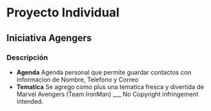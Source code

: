 # Proyecto Individual
## Iniciativa Agengers
### Descripción 
  - **Agenda** Agenda personal que permite guardar contactos con informacion de Nombre, Telefono y Correo
  - **Tematica** Se agrego como plus una tematica fresca y divertida de Marvel Avengers (Team IronMan) ___ No Copyright infringement intended.
